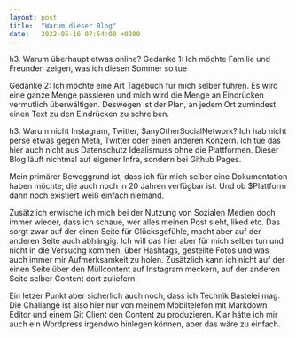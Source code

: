 ```yaml
---
layout: post
title:  "Warum dieser Blog"
date:   2022-05-16 07:54:00 +0200
---
```


h3. Warum überhaupt etwas online?
Gedanke 1: Ich möchte Familie und Freunden zeigen, was ich diesen Sommer so tue

Gedanke 2: Ich möchte eine Art Tagebuch für mich selber führen. Es wird eine ganze Menge passieren und mich wird die Menge an Eindrücken vermutlich überwältigen. Deswegen ist der Plan, an jedem Ort zumindest einen Text zu den Eindrücken zu schreiben.

h3. Warum nicht Instagram, Twitter, $anyOtherSocialNetwork?
Ich hab nicht perse etwas gegen Meta, Twitter oder einen anderen Konzern. Ich tue das hier auch nicht aus Datenschutz Idealismuss ohne die Plattformen. Dieser Blog läuft nichtmal auf eigener Infra, sondern bei Github Pages.

Mein primärer Beweggrund ist, dass ich für mich selber eine Dokumentation haben möchte, die auch noch in 20 Jahren verfügbar ist. Und ob $Plattform dann noch existiert weiß einfach niemand.

Zusätzlich erwische ich mich bei der Nutzung von Sozialen Medien doch immer wieder, dass ich schaue, wer alles meinen Post sieht, liked etc. Das sorgt zwar auf der einen Seite für Glücksgefühle, macht aber auf der anderen Seite auch abhängig. Ich will das hier aber für mich selber tun und nicht in die Versuchg kommen, über Hashtags, gestellte Fotos und was auch immer mir Aufmerksamkeit zu holen.
Zusätzlich kann ich nicht auf der einen Seite über den Müllcontent auf Instagram meckern, auf der anderen Seite selber Content dort zuliefern.

Ein letzer Punkt aber sicherlich auch noch, dass ich Technik Bastelei mag. Die Challange ist also hier nur von meinem Mobiltelefon mit Markdown Editor und einem Git Client den Content zu produzieren. Klar hätte ich mir auch ein Wordpress irgendwo hinlegen können, aber das wäre zu einfach.
